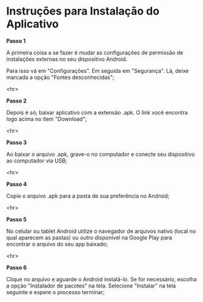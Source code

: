 # Instruções para Instalação do Aplicativo #

**Passo 1**

A primeira coisa a se fazer é mudar as configurações de permissão de instalações externas no seu dispositivo Android.

Para isso vá em "Configurações". Em seguida em "Segurança". Lá, deixe marcada a opção "Fontes desconhecidas";



&lt;hr&gt;



**Passo 2**

Depois é só; baixar aplicativo com a extensão .apk. O link você encontra logo acima no item "Download";



&lt;hr&gt;



**Passo 3**

Ao baixar o arquivo .apk, grave-o no computador e conecte seu dispositivo ao computador via USB;



&lt;hr&gt;



**Passo 4**

Copie o arquivo .apk para a pasta de sua preferência no Android;



&lt;hr&gt;



**Passo 5**

No celular ou tablet Android utilize o navegador de arquivos nativo (local no qual aparecem as pastas) ou outro disponível na Google Play para encontrar o arquivo do seu app baixado;



&lt;hr&gt;



**Passo 6**

Clique no arquivo e aguarde o Android instalá-lo. Se for necessário, escolha a opção "Instalador de pacotes" na tela. Selecione "Instalar" na tela seguinte e espere o processo terminar;